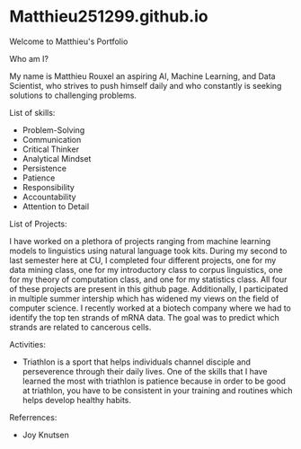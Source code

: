# Matthieu251299.github.io
Welcome to Matthieu's Portfolio

Who am I?

My name is Matthieu Rouxel an aspiring AI, Machine Learning, and Data Scientist, who strives to push himself daily and who constantly is seeking solutions to challenging problems.

List of skills:
- Problem-Solving
- Communication
- Critical Thinker
- Analytical Mindset
- Persistence
- Patience
- Responsibility
- Accountability
- Attention to Detail

List of Projects:

I have worked on a plethora of projects ranging from machine learning models to linguistics using natural language took kits. During my second to last semester here at CU, I completed four different projects, one for my data mining class, one for my introductory class to corpus linguistics, one for my theory of computation class, and one for my statistics class. All four of these projects are present in this github page. 
Additionally, I participated in multiple summer intership which has widened my views on the field of computer science. I recently worked at a biotech company where we had to identify the top ten strands of mRNA data. The goal was to predict which strands are related to cancerous cells.

Activities:
- Triathlon is a sport that helps individuals channel disciple and perseverence through their daily lives. One of the skills that I have learned the most with triathlon is patience because in order to be good at triathlon, you have to be consistent in your training and routines which helps develop healthy habits. 

Referrences:
- Joy Knutsen

